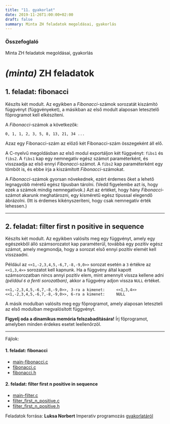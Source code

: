 ```yaml
---
title: "11. gyakorlat"
date: 2019-11-26T1:00:00+02:00
draft: false
summary: Minta ZH feladatok megoldásai, gyakorlás
---
```


### Összefoglaló
Minta ZH feladatok megoldásai, gyakorlás

# *(minta)* ZH feladatok

## 1. feladat: fibonacci
Készíts két modult. Az egyikben a *Fibonacci*-számok sorozatát kiszámító
függvényt (függvényeket), a másikban az első modult alaposan letesztelő
főprogramot kell elkészíteni.

A *Fibonacci*-számok a következők:
```
0, 1, 1, 2, 3, 5, 8, 13, 21, 34 ...
```
Azaz egy Fibonacci-szám az előző két Fibonacci-szám összegeként áll elő.

A C-nyelvű megoldásban az első modul exportáljon két függvényt: `fibs1` és `fibs2`. A `fibs1` kap egy nemnegatív egész számot paraméterként, és visszaadja az első ennyi *Fibonacci*-számot.
A `fibs2` kap paraméterként egy tömböt is, és ebbe írja a kiszámított *Fibonacci*-számokat.

A *Fibonacci*-számok gyorsan növekednek, ezért érdemes őket a lehető legnagyobb méretű egész típusban tárolni. (Vedd figyelembe azt is, hogy ezek a számok mindig nemnegatívok.) Azt az értéket, hogy hány *Fibonacci*-számot akarunk meghatározni, egy kisméretű egész típussal elegendő ábrázolni. (Itt is érdemes kikényszeríteni, hogy csak nemnegatív érték lehessen.)

---

## 2. feladat: filter first n positive in sequence
Készíts két modult. Az egyikben valósíts meg egy függvényt, amely egy egészekből álló számsorozatot kap paraméterül, továbbá egy pozitív egész számot, amely megmondja, hogy a sorozat első ennyi pozitív elemét kell visszaadni. 

Például az `<<1,-2,3,4,5,-6,7,-8,-9,0>>` sorozat esetén a `3` értékre az `<<1,3,4>>` sorozatot kell kapnunk. Ha a függvény által kapott számsorozatban nincs annyi pozitív elem, mint amennyit vissza kellene adni *(például `6` a fenti sorozatban)*, akkor a függvény adjon vissza `NULL` értéket.
```
<<1,-2,3,4,5,-6,7,-8,-9,0>>, 3-ra a kimenet:     <<1,3,4>>
<<1,-2,3,4,5,-6,7,-8,-9,0>>, 6-ra a kimenet:     NULL
```

A másik modulban valósíts meg egy főprogramot, amely alaposan leteszteli az első modulban megvalósított függvényt.

 **Figyelj oda a dinamikus memória felszabadítására!**
Írj főprogramot, amelyben minden érdekes esetet leellenőrzöl.

---
Fájlok:

#### 1. feladat: fibonacci
- [main-fibonacci.c](main-fibonacci.c)
- [fibonacci.c](fibonacci.c)
- [fibonacci.h](fibonacci.h)

#### 2. feladat: filter first n positive in sequence
- [main-filter.c](main-filter.c)
- [filter_first_n_positive.c](filter_first_n_positive.c)
- [filter_first_n_positive.h](filter_first_n_positive.h)

Feladatok forrása:
**Luksa Norbert** Imperativ programozás [gyakorlatáról](https://docs.google.com/document/d/1tR48WoOFX2ybyP0t00j1NtTR17c_MihJR2hRsP_nZs4/edit)
